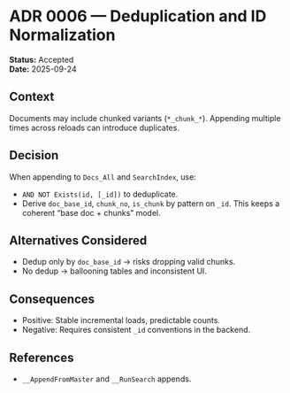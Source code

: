# ADR 0006 — Deduplication and ID Normalization

**Status:** Accepted  
**Date:** 2025-09-24

## Context
Documents may include chunked variants (`*_chunk_*`). Appending multiple times across reloads can introduce duplicates.

## Decision
When appending to `Docs_All` and `SearchIndex`, use:
- `AND NOT Exists(id, [_id])` to deduplicate.
- Derive `doc_base_id`, `chunk_no`, `is_chunk` by pattern on `_id`.
This keeps a coherent “base doc + chunks” model.

## Alternatives Considered
- Dedup only by `doc_base_id` → risks dropping valid chunks.
- No dedup → ballooning tables and inconsistent UI.

## Consequences
- Positive: Stable incremental loads, predictable counts.
- Negative: Requires consistent `_id` conventions in the backend.

## References
- `__AppendFromMaster` and `__RunSearch` appends.
